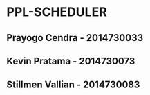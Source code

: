 # PPL-SCHEDULER
## Prayogo Cendra - 2014730033
## Kevin Pratama - 2014730073
## Stillmen Vallian - 2014730083

